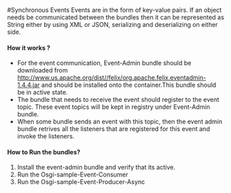 #Synchronous Events
Events are in the form of key-value pairs. If an object needs be communicated between the bundles then it can be represented as String either by using XML or JSON, serializing and deserializing on either side.

#### How it works ?
* For the event communication, Event-Admin bundle should be downloaded from http://www.us.apache.org/dist//felix/org.apache.felix.eventadmin-1.4.4.jar and should be installed onto the container.This bundle should be in active state.
* The bundle that needs to receive the event should register to the event topic. These event topics will be kept in registry under Event-Admin bundle.
* When some bundle sends an event with this topic, then the event admin bundle retrives all the listeners that are registered for this event and invoke the listeners.


#### How to Run the bundles?
1. Install the event-admin bundle and verify that its active.
2. Run the Osgi-sample-Event-Consumer
3. Run the Osgi-sample-Event-Producer-Async
